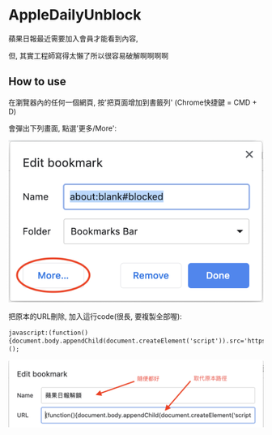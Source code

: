 # AppleDailyUnblock

蘋果日報最近需要加入會員才能看到內容,

但, 其實工程師寫得太懶了所以很容易破解啊啊啊啊


## How to use

在瀏覽器內的任何一個網頁, 按'把頁面增加到書籤列' (Chrome快捷鍵 = CMD + D)

會彈出下列畫面, 點選'更多/More':

![](https://github.com/miffycs/AppleDailyUnblock/blob/master/img1.png)

把原本的URL刪除, 加入這行code(很長, 要複製全部喔):

```
javascript:(function(){document.body.appendChild(document.createElement('script')).src='https://dl.dropbox.com/s/hnft3zhxjfd099i/unblock.js';})();
```

![](https://github.com/miffycs/AppleDailyUnblock/blob/master/img2.png)
